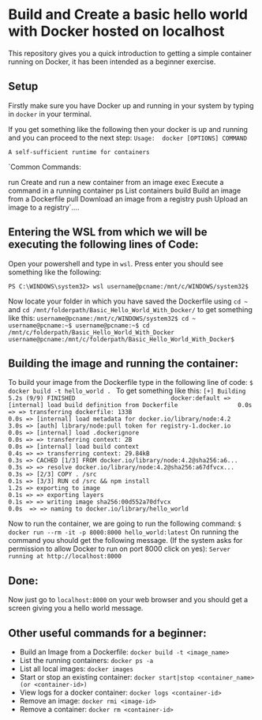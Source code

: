 # Build and Create a basic hello world with Docker hosted on localhost

This repository gives you a quick introduction to getting a simple container running on Docker, it has been intended as a beginner exercise.


## Setup

Firstly make sure you have Docker up and running in your system by typing in `docker` in your terminal.

If you get something like the following then your docker is up and running and you can proceed to the next step:
`Usage:  docker [OPTIONS] COMMAND`

`A self-sufficient runtime for containers`

`Common Commands:

  run         Create and run a new container from an image
  exec        Execute a command in a running container
  ps          List containers
  build       Build an image from a Dockerfile
  pull        Download an image from a registry
  push        Upload an image to a registry`....

## Entering the WSL from which we will be executing the following lines of Code:

Open your powershell and type in `wsl`. Press enter you should see something like the following:

`PS C:\WINDOWS\system32> wsl
username@pcname:/mnt/c/WINDOWS/system32$	`

Now locate your folder in which you have saved the Dockerfile using `cd ~` and `cd /mnt/folderpath/Basic_Hello_World_With_Docker/` to get something like this:
`username@pcname:/mnt/c/WINDOWS/system32$ cd ~
username@pcname:~$
username@pcname:~$ cd /mnt/c/folderpath/Basic_Hello_World_With_Docker
username@pcname:/mnt/c/folderpath/Basic_Hello_World_With_Docker$  `

## Building the image and running the container:

To build your image from the Dockerfile type in the following line of code:
`$ docker build -t hello_world . `
To get something like this:
`[+] Building 5.2s (9/9) FINISHED                           docker:default
 => [internal] load build definition from Dockerfile                 0.0s
 => => transferring dockerfile: 133B                                 0.0s
 => [internal] load metadata for docker.io/library/node:4.2          3.0s
 => [auth] library/node:pull token for registry-1.docker.io          0.0s
 => [internal] load .dockerignore                                    0.0s
 => => transferring context: 2B                                      0.0s
 => [internal] load build context                                    0.4s
 => => transferring context: 29.84kB                                 0.3s
 => CACHED [1/3] FROM docker.io/library/node:4.2@sha256:a6...        0.3s
 => => resolve docker.io/library/node:4.2@sha256:a67dfvcx...         0.3s
 => [2/3] COPY . /src                                                0.1s
 => [3/3] RUN cd /src && npm install                                 1.2s
 => exporting to image                                               0.1s
 => => exporting layers                                              0.1s
 => => writing image sha256:00d552a70dfvcx                           0.0s 
 => => naming to docker.io/library/hello_world                             `

Now to run the container, we are going to run the following command:
`$ docker run --rm -it -p 8000:8000 hello_world:latest`
On running the command you should get the following message. (If the system asks for permission to allow Docker to run on port 8000 click on yes):
`Server running at http://localhost:8000`

## Done:

Now just go to `localhost:8000` on your web browser and you should get a screen giving you a hello world message.

## Other useful commands for a beginner:

- Build an Image from a Dockerfile: `docker build -t <image_name>` 
- List the running containers: `docker ps -a`
- List all local images: `docker images`
- Start or stop an existing container: `docker start|stop <container_name> (or <container-id>)`
- View logs for a docker container: `docker logs <container-id>`
- Remove an image: `docker rmi <image-id>`
- Remove a container: `docker rm <container-id>`

